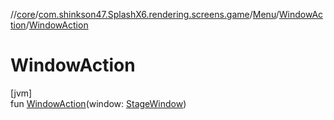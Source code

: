 //[core](../../../../index.md)/[com.shinkson47.SplashX6.rendering.screens.game](../../index.md)/[Menu](../index.md)/[WindowAction](index.md)/[WindowAction](-window-action.md)

# WindowAction

[jvm]\
fun [WindowAction](-window-action.md)(window: [StageWindow](../../../com.shinkson47.SplashX6.rendering/-stage-window/index.md))
